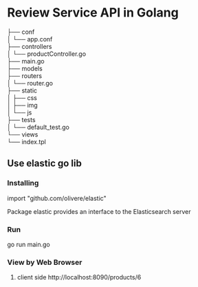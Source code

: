 # Review Service API in Golang 


├── conf  
│   └── app.conf  
├── controllers  
│   └── productController.go  
├── main.go  
├── models  
├── routers  
│   └── router.go  
├── static  
│   ├── css  
│   ├── img  
│   └── js  
├── tests  
│   └── default_test.go  
└── views  
    └── index.tpl  


## Use elastic go lib

### Installing 
import "github.com/olivere/elastic"

Package elastic provides an interface to the Elasticsearch server 

### Run 
go run main.go

### View by Web Browser
1. client side
http://localhost:8090/products/6
